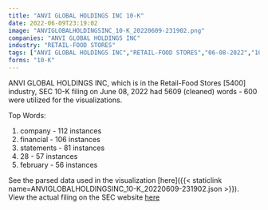 ```yaml
---
title: "ANVI GLOBAL HOLDINGS INC 10-K"
date: 2022-06-09T23:19:02
image: "ANVIGLOBALHOLDINGSINC_10-K_20220609-231902.png"
companies: "ANVI GLOBAL HOLDINGS INC"
industry: "RETAIL-FOOD STORES"
tags: ["ANVI GLOBAL HOLDINGS INC","RETAIL-FOOD STORES","06-08-2022","10-K"]
forms: "10-K"
---
```

ANVI GLOBAL HOLDINGS INC, which is in the Retail-Food Stores [5400] industry, SEC 10-K filing on June 08, 2022 had 5609 (cleaned) words - 600 were utilized for the visualizations.

Top Words:
1. company - 112 instances
2. financial - 106 instances
3. statements - 81 instances
4. 28 - 57 instances
5. february - 56 instances


See the parsed data used in the visualization [here]({{< staticlink name=ANVIGLOBALHOLDINGSINC_10-K_20220609-231902.json >}}).  
View the actual filing on the SEC website [here](https://www.sec.gov/Archives/edgar/data/1570132/0001553350-22-000530.txt)